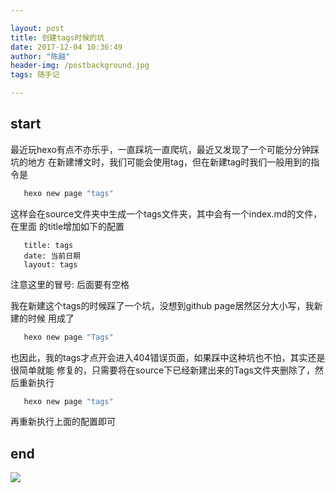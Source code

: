 ```yaml
---

layout: post
title: 创建tags时候的坑
date: 2017-12-04 10:36:49
author: "陈越"
header-img: /postbackground.jpg
tags: 随手记

---
```


## start
  最近玩hexo有点不亦乐乎，一直踩坑一直爬坑，最近又发现了一个可能分分钟踩坑的地方
  在新建博文时，我们可能会使用tag，但在新建tag时我们一般用到的指令是

  ```bash
     hexo new page "tags"
  ```
  这样会在source文件夹中生成一个tags文件夹，其中会有一个index.md的文件，在里面
  的title增加如下的配置
  ```
     title: tags
     date: 当前日期
     layout: tags
  ```
  注意这里的冒号: 后面要有空格

  我在新建这个tags的时候踩了一个坑，没想到github page居然区分大小写，我新建的时候
  用成了
  ```bash
     hexo new page "Tags"
  ```
  也因此，我的tags才点开会进入404错误页面，如果踩中这种坑也不怕，其实还是很简单就能
  修复的，只需要将在source下已经新建出来的Tags文件夹删除了，然后重新执行

  ```bash
     hexo new page "tags"
  ```

  再重新执行上面的配置即可


## end
![](http://p061xvmi7.bkt.clouddn.com/cat_meitu_1.jpg)
